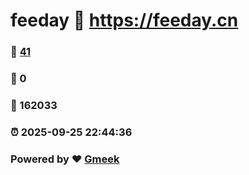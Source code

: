 # feeday :link: https://feeday.cn 
### :page_facing_up: [41](https://feeday.cn/tag.html) 
### :speech_balloon: 0 
### :hibiscus: 162033 
### :alarm_clock: 2025-09-25 22:44:36 
### Powered by :heart: [Gmeek](https://github.com/Meekdai/Gmeek)
